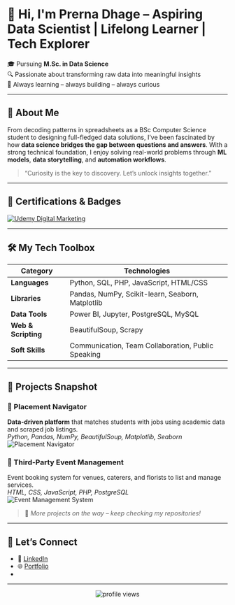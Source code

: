 # 👋 Hi, I'm Prerna Dhage – Aspiring Data Scientist | Lifelong Learner | Tech Explorer

🎓 Pursuing **M.Sc. in Data Science**  
🔍 Passionate about transforming raw data into meaningful insights  
🌱 Always learning – always building – always curious  

---

## 🚀 About Me

From decoding patterns in spreadsheets as a BSc Computer Science student to designing full-fledged data solutions, I’ve been fascinated by how **data science bridges the gap between questions and answers**. With a strong technical foundation, I enjoy solving real-world problems through **ML models**, **data storytelling**, and **automation workflows**.

> “Curiosity is the key to discovery. Let’s unlock insights together.”

---

## 📜 Certifications & Badges
<!--
[![Microsoft Certified: Azure Data Scientist Associate](https://img.shields.io/badge/Microsoft%20Certified-Azure%20Data%20Scientist%20Associate-0078D4?logo=microsoft&logoColor=white)](https://www.credly.com/)  
[![IBM Data Science Professional](https://img.shields.io/badge/IBM-Data%20Science%20Professional%20Certificate-blue?logo=IBM)](https://coursera.org/)  
[![Azure AI Fundamentals](https://img.shields.io/badge/Microsoft-AI%20Fundamentals-005BA1?logo=microsoft&logoColor=white)](https://www.credly.com/) --> 
[![Udemy Digital Marketing](https://img.shields.io/badge/Udemy-Digital%20Marketing%20Certified-A435F0?logo=udemy)](https://www.udemy.com/)

---

## 🛠️ My Tech Toolbox

| Category         | Technologies |
|------------------|--------------|
| **Languages**    | Python, SQL, PHP, JavaScript, HTML/CSS |
| **Libraries**    | Pandas, NumPy, Scikit-learn, Seaborn, Matplotlib |
| **Data Tools**   | Power BI, Jupyter, PostgreSQL, MySQL |
| **Web & Scripting** | BeautifulSoup, Scrapy |
| **Soft Skills**  | Communication, Team Collaboration, Public Speaking |

---

## 🧠 Projects Snapshot

### 🔹 Placement Navigator  
**Data-driven platform** that matches students with jobs using academic data and scraped job listings.  
*Python, Pandas, NumPy, BeautifulSoup, Matplotlib, Seaborn*  
![Placement Navigator](https://img.shields.io/badge/Project-Placement%20Navigator-green)

### 🔹 Third-Party Event Management  
Event booking system for venues, caterers, and florists to list and manage services.  
*HTML, CSS, JavaScript, PHP, PostgreSQL*  
![Event Management System](https://img.shields.io/badge/Project-Event%20Booking%20System-yellow)

> 🧩 *More projects on the way – keep checking my repositories!*

---
<!--
## 📈 GitHub Stats

![GitHub Stats](https://github-readme-stats.vercel.app/api?username=your-username&show_icons=true&theme=tokyonight)  
![Top Languages](https://github-readme-stats.vercel.app/api/top-langs/?username=your-username&layout=compact&theme=tokyonight)

--->

## 🔗 Let’s Connect

- 💼 [LinkedIn](www.linkedin.com/in/prernadhage)
- 🌐 [Portfolio](https://your-portfolio-link.com) 
- <!--📫 Email: prernadhage2410@gmail.com-->

---

<p align="center">
  <img src="https://komarev.com/ghpvc/?username=24Prerna&label=Profile%20Views&color=blue&style=flat" alt="profile views" />
</p>
